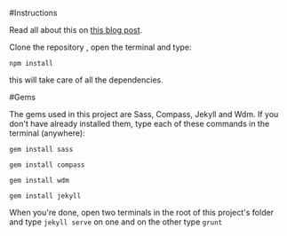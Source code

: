 #Instructions

Read all about this on [this blog post](http://valeriopierbattista.com/blog/jekyll-and-grunt-boilerplate/ "Jekyll and Grunt Boilerplate").

Clone the repository , open the terminal and type:

`npm install` 

this will take care of all the dependencies.

#Gems

The gems used in this project are Sass, Compass, Jekyll and Wdm. If you don't have already installed them, type each of these commands in the terminal (anywhere):

`gem install sass` 

`gem install compass` 

`gem install wdm`

`gem install jekyll`  


When you're done, open two terminals in the root of this project's folder and type `jekyll serve` on one and on the other type `grunt`